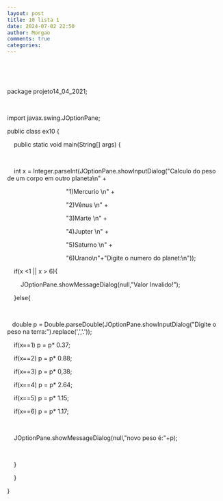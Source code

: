 ```yaml
---
layout: post
title: 10 lista 1
date: 2024-07-02 22:50
author: Morgao
comments: true
categories: 
---
```

<p>&nbsp;</p><p><br /></p><p>package projeto14_04_2021;</p><p><br /></p><p>import javax.swing.JOptionPane;</p><p>public class ex10 {</p><p>&nbsp; &nbsp; public static void main(String[] args) {</p><p><br /></p><p>&nbsp; &nbsp; int x = Integer.parseInt(JOptionPane.showInputDialog("Calculo do peso de um corpo em outro planeta\n" +</p><p>&nbsp; &nbsp; &nbsp; &nbsp; &nbsp; &nbsp; &nbsp; &nbsp; &nbsp; &nbsp; &nbsp; &nbsp; &nbsp; &nbsp; &nbsp; &nbsp; &nbsp; &nbsp;"1)Mercurio \n" +</p><p>&nbsp; &nbsp; &nbsp; &nbsp; &nbsp; &nbsp; &nbsp; &nbsp; &nbsp; &nbsp; &nbsp; &nbsp; &nbsp; &nbsp; &nbsp; &nbsp; &nbsp; &nbsp;"2)Vênus \n" +</p><p>&nbsp; &nbsp; &nbsp; &nbsp; &nbsp; &nbsp; &nbsp; &nbsp; &nbsp; &nbsp; &nbsp; &nbsp; &nbsp; &nbsp; &nbsp; &nbsp; &nbsp; &nbsp;"3)Marte \n" +</p><p>&nbsp; &nbsp; &nbsp; &nbsp; &nbsp; &nbsp; &nbsp; &nbsp; &nbsp; &nbsp; &nbsp; &nbsp; &nbsp; &nbsp; &nbsp; &nbsp; &nbsp; &nbsp;"4)Jupter \n" +</p><p>&nbsp; &nbsp; &nbsp; &nbsp; &nbsp; &nbsp; &nbsp; &nbsp; &nbsp; &nbsp; &nbsp; &nbsp; &nbsp; &nbsp; &nbsp; &nbsp; &nbsp; &nbsp;"5)Saturno \n" +</p><p>&nbsp; &nbsp; &nbsp; &nbsp; &nbsp; &nbsp; &nbsp; &nbsp; &nbsp; &nbsp; &nbsp; &nbsp; &nbsp; &nbsp; &nbsp; &nbsp; &nbsp; &nbsp;"6)Urano\n"+"Digite o numero do planet:\n"));</p><p>&nbsp; &nbsp; if(x &lt;1 || x &gt; 6){</p><p>&nbsp; &nbsp; &nbsp; &nbsp; JOptionPane.showMessageDialog(null,"Valor Invalido!");</p><p>&nbsp; &nbsp; }else{</p><p>&nbsp; &nbsp;&nbsp;</p><p>&nbsp; &nbsp;double p = Double.parseDouble(JOptionPane.showInputDialog("Digite o peso na terra:").replace(',','.'));</p><p>&nbsp; &nbsp; if(x==1) p = p* 0.37;</p><p>&nbsp; &nbsp; if(x==2) p = p* 0.88;</p><p>&nbsp; &nbsp; if(x==3) p = p* 0,38;</p><p>&nbsp; &nbsp; if(x==4) p = p* 2.64;</p><p>&nbsp; &nbsp; if(x==5) p = p* 1.15;</p><p>&nbsp; &nbsp; if(x==6) p = p* 1.17;</p><p>&nbsp; &nbsp;&nbsp;</p><p>&nbsp; &nbsp; JOptionPane.showMessageDialog(null,"novo peso é:"+p);</p><p>&nbsp; &nbsp;&nbsp;</p><p>&nbsp; &nbsp; }</p><p>&nbsp; &nbsp; }</p><p>}</p><div><br /></div>
